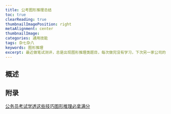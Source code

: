 ```yaml
---
title: 公考图形推理总结
toc: true
clearReading: true
thumbnailImagePosition: right
metaAlignment: center
thumbnailImage:
categories: 通用技能
tags: 杂七杂八
keywords: 图形推理
excerpt: 最近做笔试测评，总是出现图形推理类题目，每次做完没有学习，下次另一家公司的题目仍然不会，为了能够合理的队服以后出现的题目，在这里总结一下图形推理题目的常规解法
---
```

## 概述

## 附录
[公务员考试学透这些技巧图形推理必拿满分](https://zhuanlan.zhihu.com/p/59582638)